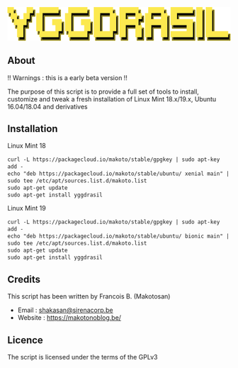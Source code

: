 ![yggdrasil](logo.png)

About
-----

!! Warnings : this is a early beta version !!

The purpose of this script is to provide a full set of tools to install, customize and tweak a fresh installation of Linux Mint 18.x/19.x, Ubuntu 16.04/18.04 and derivatives

Installation
------------

Linux Mint 18

```
curl -L https://packagecloud.io/makoto/stable/gpgkey | sudo apt-key add -
echo "deb https://packagecloud.io/makoto/stable/ubuntu/ xenial main" | sudo tee /etc/apt/sources.list.d/makoto.list
sudo apt-get update
sudo apt-get install yggdrasil
```

Linux Mint 19

```
curl -L https://packagecloud.io/makoto/stable/gpgkey | sudo apt-key add -
echo "deb https://packagecloud.io/makoto/stable/ubuntu/ bionic main" | sudo tee /etc/apt/sources.list.d/makoto.list
sudo apt-get update
sudo apt-get install yggdrasil
```

Credits
-------

This script has been written by Francois B. (Makotosan)

* Email : shakasan@sirenacorp.be
* Website : https://makotonoblog.be/

Licence
-------

The script is licensed under the terms of the GPLv3
